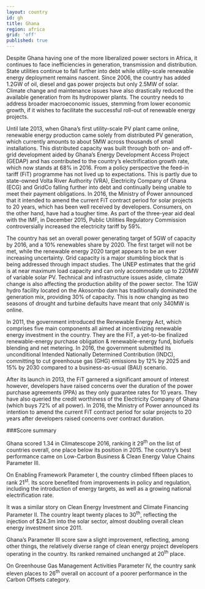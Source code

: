 ```yaml
---
layout: country
id: gh
title: Ghana
region: africa
grid: 'off'
published: true
---
```


Despite Ghana having one of the more liberalized power sectors in Africa, it continues to face inefficiencies in generation, transmission and distribution. State utilities continue to fall further into debt while utility-scale renewable energy deployment remains nascent. Since 2006, the country has added 1.2GW of oil, diesel and gas power projects but only 2.5MW of solar. Climate change and maintenance issues have also drastically reduced the available generation from its hydropower plants. The country needs to address broader macroeconomic issues, stemming from lower economic growth, if it wishes to facilitate the successful roll-out of renewable energy projects.

Until late 2013, when Ghana’s first utility-scale PV plant came online, renewable energy production came solely from distributed PV generation, which currently amounts to about 5MW across thousands of small installations. This distributed capacity was built through both on- and off-grid development aided by Ghana’s Energy Development Access Project (GEDAP) and has contributed to the country’s electrification growth rate, which now stands at 68% in 2016. From a policy perspective the feed-in tariff (FiT) programme has not lived up to expectations. This is partly due to state-owned Volta River Authority (VRA), Electricity Company of Ghana (ECG) and GridCo falling further into debt and continually being unable to meet their payment obligations. In 2016, the Ministry of Power announced that it intended to amend the current FiT contract period for solar projects to 20 years, which has been well received by developers. Consumers, on the other hand, have had a tougher time. As part of the three-year aid deal with the IMF, in December 2015, Public Utilities Regulatory Commission controversially increased the electricity tariff by 59%.

The country has set an overall power generating target of 5GW of capacity by 2016, and a 10% renewables share by 2020. The first target will not be met, while the renewable energy 2020 target appears to be an ever increasing uncertainty. Grid capacity is a major stumbling block that is being addressed through impact studies. The UNEP estimates that the grid is at near maximum load capacity and can only accommodate up to 220MW of variable solar PV. Technical and infrastructure issues aside, climate change is also affecting the production ability of the power sector. The 1GW hydro facility located on the Akosombo dam has traditionally dominated the generation mix, providing 30% of capacity. This is now changing as two seasons of drought and turbine defaults have meant that only 340MW is online.

In 2011, the government introduced the Renewable Energy Act, which comprises five main components all aimed at incentivizing renewable energy investment in the country. They are the FiT, a yet-to-be finalized renewable-energy purchase obligation & renewable-energy fund, biofuels blending and net metering. In 2016, the government submitted its unconditional Intended Nationally Determined Contribution (INDC), committing to cut greenhouse gas (GHG) emissions by 12% by 2025 and 15% by 2030 compared to a business-as-usual (BAU) scenario.

After its launch in 2013, the FiT garnered a significant amount of interest however, developers have raised concerns over the duration of the power purchase agreements (PPA) as they only guarantee rates for 10 years. They have also queried the credit worthiness of the Electricity Company of Ghana (which buys 72% of all power). In 2016, the Ministry of Power announced its intention to amend the current FiT contract period for solar projects to 20 years after developers raised concerns over contract duration.


###Score summary

Ghana scored 1.34 in Climatescope 2016, ranking it 29<sup>th</sup> on the list of countries overall, one place below its position in 2015. The country’s best performance came on Low-Carbon Business & Clean Energy Value Chains Parameter III.

On Enabling Framework Parameter I, the country climbed fifteen places to rank 21<sup>st</sup>. Its score benefited from improvements in policy and regulation, including the introduction of energy targets, as well as a growing national electrification rate.

It was a similar story on Clean Energy Investment and Climate Financing Parameter II. The country leapt twenty places to 30<sup>th</sup>, reflecting the injection of $24.3m into the solar sector, almost doubling overall clean energy investment since 2011.

Ghana’s Parameter III score saw a slight improvement, reflecting, among other things, the relatively diverse range of clean energy project developers operating in the country. Its ranked remained unchanged at 20<sup>th</sup> place.

On Greenhouse Gas Management Activities Parameter IV, the country sank eleven places to 26<sup>th</sup> overall on account of a poorer performance in the Carbon Offsets category.



